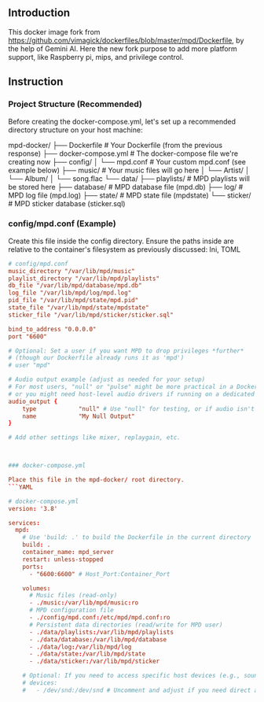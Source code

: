 ## Introduction
This docker image fork from https://github.com/vimagick/dockerfiles/blob/master/mpd/Dockerfile, by the help of Gemini AI.
Here the new fork purpose to add more platform support, like Raspberry pi, mips, and privilege control.

## Instruction
### Project Structure (Recommended)

Before creating the docker-compose.yml, let's set up a recommended directory structure on your host machine:

mpd-docker/
├── Dockerfile                  # Your Dockerfile (from the previous response)
├── docker-compose.yml          # The docker-compose file we're creating now
├── config/
│   └── mpd.conf                # Your custom mpd.conf (see example below)
├── music/                      # Your music files will go here
│   └── Artist/
│       └── Album/
│           └── song.flac
└── data/
    ├── playlists/              # MPD playlists will be stored here
    ├── database/               # MPD database file (mpd.db)
    ├── log/                    # MPD log file (mpd.log)
    ├── state/                  # MPD state file (mpdstate)
    └── sticker/                # MPD sticker database (sticker.sql)

### config/mpd.conf (Example)

Create this file inside the config directory. Ensure the paths inside are relative to the container's filesystem as previously discussed:
Ini, TOML
```conf
# config/mpd.conf
music_directory "/var/lib/mpd/music"
playlist_directory "/var/lib/mpd/playlists"
db_file "/var/lib/mpd/database/mpd.db"
log_file "/var/lib/mpd/log/mpd.log"
pid_file "/var/lib/mpd/state/mpd.pid"
state_file "/var/lib/mpd/state/mpdstate"
sticker_file "/var/lib/mpd/sticker/sticker.sql"

bind_to_address "0.0.0.0"
port "6600"

# Optional: Set a user if you want MPD to drop privileges *further*
# (though our Dockerfile already runs it as 'mpd')
# user "mpd"

# Audio output example (adjust as needed for your setup)
# For most users, "null" or "pulse" might be more practical in a Docker context,
# or you might need host-level audio drivers if running on a dedicated audio device.
audio_output {
    type            "null" # Use "null" for testing, or if audio isn't needed from the container
    name            "My Null Output"
}

# Add other settings like mixer, replaygain, etc.



### docker-compose.yml

Place this file in the mpd-docker/ root directory.
```YAML

# docker-compose.yml
version: '3.8'

services:
  mpd:
    # Use 'build: .' to build the Dockerfile in the current directory
    build: .
    container_name: mpd_server
    restart: unless-stopped
    ports:
      - "6600:6600" # Host_Port:Container_Port

    volumes:
      # Music files (read-only)
      - ./music:/var/lib/mpd/music:ro
      # MPD configuration file
      - ./config/mpd.conf:/etc/mpd/mpd.conf:ro
      # Persistent data directories (read/write for MPD user)
      - ./data/playlists:/var/lib/mpd/playlists
      - ./data/database:/var/lib/mpd/database
      - ./data/log:/var/lib/mpd/log
      - ./data/state:/var/lib/mpd/state
      - ./data/sticker:/var/lib/mpd/sticker

    # Optional: If you need to access specific host devices (e.g., sound card)
    # devices:
    #   - /dev/snd:/dev/snd # Uncomment and adjust if you need direct audio hardware access